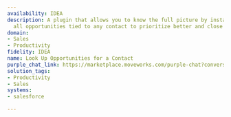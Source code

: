 ```yaml
---
availability: IDEA
description: A plugin that allows you to know the full picture by instantly seeing
  all opportunities tied to any contact to prioritize better and close deals faster.
domain:
- Sales
- Productivity
fidelity: IDEA
name: Look Up Opportunities for a Contact
purple_chat_link: https://marketplace.moveworks.com/purple-chat?conversation=%7B%22startTimestamp%22%3A%2211%3A43+AM%22%2C%22messages%22%3A%5B%7B%22role%22%3A%22user%22%2C%22parts%22%3A%5B%7B%22richText%22%3A%22I+want+to+view+opportunities+for+a+contact.%22%7D%5D%7D%2C%7B%22role%22%3A%22assistant%22%2C%22parts%22%3A%5B%7B%22richText%22%3A%22Okay%2C+I+can+help+you+with+that.+Can+you+specify+if+you+would+like+to+view+opportunities+for+any+contacts+assigned+to+you%2C+a+specific+contact%2C+or+a+contact+within+an+account%3F%22%7D%5D%7D%2C%7B%22role%22%3A%22user%22%2C%22parts%22%3A%5B%7B%22richText%22%3A%22John+within+Stark+Industries.%22%7D%5D%7D%2C%7B%22role%22%3A%22assistant%22%2C%22parts%22%3A%5B%7B%22reasoningSteps%22%3A%5B%7B%22status%22%3A%22success%22%2C%22richText%22%3A%22Searching+for+contacts+named+%27John%27+within+the+%27Stark+Industries%27+account+in+Salesforce...%22%7D%5D%7D%2C%7B%22richText%22%3A%22I+found+multiple+contacts+for+%27John%27+within+%27Stark+Industries%27.+Which+one+would+you+like+to+view+opportunities+for%3F%3Cul+xmlns%3D%5C%22http%3A%2F%2Fwww.w3.org%2F1999%2Fxhtml%5C%22%3E%3Cli%3EJohn+Doe%3C%2Fli%3E%3Cli%3EJohn+Smith%3C%2Fli%3E%3C%2Ful%3E%22%7D%2C%7B%22citations%22%3A%5B%7B%22connectorName%22%3A%22salesforce%22%2C%22citationTitle%22%3A%22John+Doe%22%7D%2C%7B%22connectorName%22%3A%22salesforce%22%2C%22citationTitle%22%3A%22John+Smith%22%7D%5D%7D%5D%7D%2C%7B%22role%22%3A%22user%22%2C%22parts%22%3A%5B%7B%22richText%22%3A%22for+John+Doe.%22%7D%5D%7D%2C%7B%22role%22%3A%22assistant%22%2C%22parts%22%3A%5B%7B%22reasoningSteps%22%3A%5B%7B%22status%22%3A%22success%22%2C%22richText%22%3A%22Retrieving+opportunities+associated+with+John+Doe+from+Stark+Industries+in+Salesforce...%22%7D%5D%7D%2C%7B%22richText%22%3A%22Here+are+the+opportunities+for+%3Cb+xmlns%3D%5C%22http%3A%2F%2Fwww.w3.org%2F1999%2Fxhtml%5C%22%3EJohn+Doe%3C%2Fb%3E+at+%3Cb+xmlns%3D%5C%22http%3A%2F%2Fwww.w3.org%2F1999%2Fxhtml%5C%22%3EStark+Industries%3C%2Fb%3E%3A%3Cul+xmlns%3D%5C%22http%3A%2F%2Fwww.w3.org%2F1999%2Fxhtml%5C%22%3E%3Cli%3E%3Cb%3EOpportunity%3A%3C%2Fb%3E+Arc+Reactor+Integration%3Cul%3E%3Cli%3E%3Cb%3EStage%3A%3C%2Fb%3E+Qualification%3C%2Fli%3E%3Cli%3E%3Cb%3EAmount%3A%3C%2Fb%3E+%241%2C200%2C000%3C%2Fli%3E%3Cli%3E%3Cb%3EARR%3A%3C%2Fb%3E+%24200%2C000%3C%2Fli%3E%3Cli%3E%3Cb%3EProduct%3A%3C%2Fb%3E+Arc+Reactor+v2%3C%2Fli%3E%3Cli%3E%3Cb%3EType%3A%3C%2Fb%3E+New+Business%3C%2Fli%3E%3Cli%3E%3Cb%3EClose+Date%3A%3C%2Fb%3E+2024-12-31%3C%2Fli%3E%3Cli%3E%3Cb%3ELead+Source%3A%3C%2Fb%3E+Web%3C%2Fli%3E%3C%2Ful%3E%3C%2Fli%3E%3Cli%3E%3Cb%3EOpportunity%3A%3C%2Fb%3E+Iron+Man+Suit+Components%3Cul%3E%3Cli%3E%3Cb%3EStage%3A%3C%2Fb%3E+Negotiation%2FReview%3C%2Fli%3E%3Cli%3E%3Cb%3EAmount%3A%3C%2Fb%3E+%243%2C500%2C000%3C%2Fli%3E%3Cli%3E%3Cb%3EARR%3A%3C%2Fb%3E+%24500%2C000%3C%2Fli%3E%3Cli%3E%3Cb%3EProduct%3A%3C%2Fb%3E+Mark+L+Suit+Parts%3C%2Fli%3E%3Cli%3E%3Cb%3EType%3A%3C%2Fb%3E+Existing+Business%3C%2Fli%3E%3Cli%3E%3Cb%3EClose+Date%3A%3C%2Fb%3E+2024-11-15%3C%2Fli%3E%3Cli%3E%3Cb%3ELead+Source%3A%3C%2Fb%3E+Referral%3C%2Fli%3E%3C%2Ful%3E%3C%2Fli%3E%3Cli%3E%3Cb%3EOpportunity%3A%3C%2Fb%3E+Repulsor+Technology+Licensing%3Cul%3E%3Cli%3E%3Cb%3EStage%3A%3C%2Fb%3E+Closed+Won%3C%2Fli%3E%3Cli%3E%3Cb%3EAmount%3A%3C%2Fb%3E+%24800%2C000%3C%2Fli%3E%3Cli%3E%3Cb%3EARR%3A%3C%2Fb%3E+%24150%2C000%3C%2Fli%3E%3Cli%3E%3Cb%3EProduct%3A%3C%2Fb%3E+Repulsor+Ray+Tech%3C%2Fli%3E%3Cli%3E%3Cb%3EType%3A%3C%2Fb%3E+Existing+Business%3C%2Fli%3E%3Cli%3E%3Cb%3EClose+Date%3A%3C%2Fb%3E+2024-06-30%3C%2Fli%3E%3Cli%3E%3Cb%3ELead+Source%3A%3C%2Fb%3E+Partner%3C%2Fli%3E%3C%2Ful%3E%3C%2Fli%3E%3C%2Ful%3E%22%7D%2C%7B%22citations%22%3A%5B%7B%22connectorName%22%3A%22salesforce%22%2C%22citationTitle%22%3A%22Stark+Industries%22%7D%2C%7B%22connectorName%22%3A%22salesforce%22%2C%22citationTitle%22%3A%22Arc+Reactor+Integration%22%7D%2C%7B%22connectorName%22%3A%22salesforce%22%2C%22citationTitle%22%3A%22Iron+Man+Suit+Components%22%7D%2C%7B%22connectorName%22%3A%22salesforce%22%2C%22citationTitle%22%3A%22Repulsor+Technology+Licensing%22%7D%5D%7D%5D%7D%5D%7D
solution_tags:
- Productivity
- Sales
systems:
- salesforce

---
```

